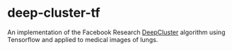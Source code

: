 # deep-cluster-tf

An implementation of the Facebook Research [DeepCluster](https://github.com/facebookresearch/deepcluster) algorithm using Tensorflow and applied to medical images of lungs. 
